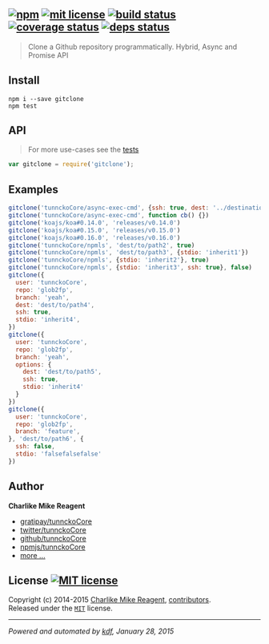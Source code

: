 ## [![npm][npmjs-img]][npmjs-url] [![mit license][license-img]][license-url] [![build status][travis-img]][travis-url] [![coverage status][coveralls-img]][coveralls-url] [![deps status][daviddm-img]][daviddm-url]

> Clone a Github repository programmatically. Hybrid, Async and Promise API

## Install
```
npm i --save gitclone
npm test
```


## API
> For more use-cases see the [tests](./test.js)

```js
var gitclone = require('gitclone');
```


## Examples

```js
gitclone('tunnckoCore/async-exec-cmd', {ssh: true, dest: '../destination/'})
gitclone('tunnckoCore/async-exec-cmd', function cb() {})
gitclone('koajs/koa#0.14.0', 'releases/v0.14.0')
gitclone('koajs/koa#0.15.0', 'releases/v0.15.0')
gitclone('koajs/koa#0.16.0', 'releases/v0.16.0')
gitclone('tunnckoCore/npmls', 'dest/to/path2', true)
gitclone('tunnckoCore/npmls', 'dest/to/path3', {stdio: 'inherit1'})
gitclone('tunnckoCore/npmls', {stdio: 'inherit2'}, true)
gitclone('tunnckoCore/npmls', {stdio: 'inherit3', ssh: true}, false)
gitclone({
  user: 'tunnckoCore',
  repo: 'glob2fp',
  branch: 'yeah',
  dest: 'dest/to/path4',
  ssh: true,
  stdio: 'inherit4',
})
gitclone({
  user: 'tunnckoCore',
  repo: 'glob2fp',
  branch: 'yeah',
  options: {
    dest: 'dest/to/path5',
    ssh: true,
    stdio: 'inherit4'
  }
})
gitclone({
  user: 'tunnckoCore',
  repo: 'glob2fp',
  branch: 'feature',
}, 'dest/to/path6', {
  ssh: false,
  stdio: 'falsefalsefalse'
})
```


## Author
**Charlike Mike Reagent**
+ [gratipay/tunnckoCore][author-gratipay]
+ [twitter/tunnckoCore][author-twitter]
+ [github/tunnckoCore][author-github]
+ [npmjs/tunnckoCore][author-npmjs]
+ [more ...][contrib-more]


## License [![MIT license][license-img]][license-url]
Copyright (c) 2014-2015 [Charlike Mike Reagent][contrib-more], [contributors][contrib-graf].  
Released under the [`MIT`][license-url] license.


[npmjs-url]: http://npm.im/gitclone
[npmjs-img]: https://img.shields.io/npm/v/gitclone.svg?style=flat&label=gitclone

[coveralls-url]: https://coveralls.io/r/tunnckoCore/gitclone?branch=master
[coveralls-img]: https://img.shields.io/coveralls/tunnckoCore/gitclone.svg?style=flat

[license-url]: https://github.com/tunnckoCore/gitclone/blob/master/license.md
[license-img]: https://img.shields.io/badge/license-MIT-blue.svg?style=flat

[travis-url]: https://travis-ci.org/tunnckoCore/gitclone
[travis-img]: https://img.shields.io/travis/tunnckoCore/gitclone.svg?style=flat

[daviddm-url]: https://david-dm.org/tunnckoCore/gitclone
[daviddm-img]: https://img.shields.io/david/tunnckoCore/gitclone.svg?style=flat

[author-gratipay]: https://gratipay.com/tunnckoCore
[author-twitter]: https://twitter.com/tunnckoCore
[author-github]: https://github.com/tunnckoCore
[author-npmjs]: https://npmjs.org/~tunnckocore

[contrib-more]: http://j.mp/1stW47C
[contrib-graf]: https://github.com/tunnckoCore/gitclone/graphs/contributors

***

_Powered and automated by [kdf](https://github.com/tunnckoCore), January 28, 2015_